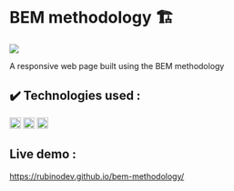 # BEM methodology 🏗️

<p align="left">
<img src="http://img.shields.io/static/v1?label=STATUS&message=FINISHED&color=GREEN&style=for-the-badge"/>
</p>
A responsive web page built using the BEM methodology 

## ✔️ Technologies used : 

<code><img height="20" src="https://user-images.githubusercontent.com/105171818/172701796-b20dcb4c-05ac-4325-95b9-92be741848ca.png"></code>
<code><img height="20" src="https://user-images.githubusercontent.com/105171818/172703361-f53520bc-1db4-4a45-af4b-36e797bfe3ba.png"></code>
<code><img height="20" src="https://user-images.githubusercontent.com/105171818/172874428-4256946b-2e5f-439f-9ff0-704460c764a7.png"></code>

## Live demo :
https://rubinodev.github.io/bem-methodology/
